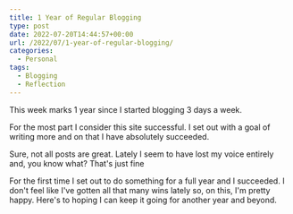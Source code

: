 ```yaml
---
title: 1 Year of Regular Blogging
type: post
date: 2022-07-20T14:44:57+00:00
url: /2022/07/1-year-of-regular-blogging/
categories:
  - Personal
tags:
  - Blogging
  - Reflection
---
```


This week marks 1 year since I started blogging 3 days a week.

For the most part I consider this site successful. I set out with a goal of writing more and on that I have absolutely succeeded.

Sure, not all posts are great. Lately I seem to have lost my voice entirely and, you know what? That's just fine

For the first time I set out to do something for a full year and I succeeded. I don't feel like I've gotten all that many wins lately so, on this, I'm pretty happy. Here's to hoping I can keep it going for another year and beyond.